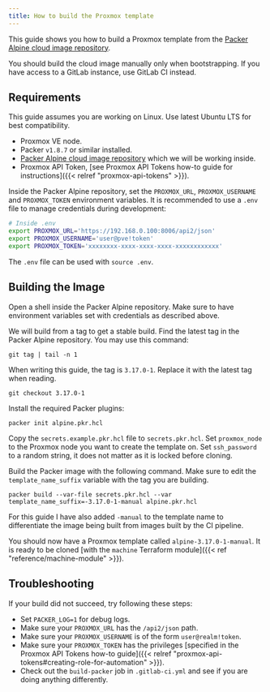 ```yaml
---
title: How to build the Proxmox template
---
```


This guide shows you how to build a Proxmox template from the [Packer Alpine cloud image repository](https://github.com/LKummer/packer-alpine).

You should build the cloud image manually only when bootstrapping.
If you have access to a GitLab instance, use GitLab CI instead.

## Requirements

This guide assumes you are working on Linux. Use latest Ubuntu LTS for best compatibility.

* Proxmox VE node.
* Packer `v1.8.7` or similar installed.
* [Packer Alpine cloud image repository](https://github.com/LKummer/packer-alpine) which we will be working inside.
* Proxmox API Token, [see Proxmox API Tokens how-to guide for instructions]({{< relref "proxmox-api-tokens" >}}).

Inside the Packer Alpine repository,
set the `PROXMOX_URL`, `PROXMOX_USERNAME` and `PROXMOX_TOKEN` environment variables.
It is recommended to use a `.env` file to manage credentials during development:

```bash
# Inside .env
export PROXMOX_URL='https://192.168.0.100:8006/api2/json'
export PROXMOX_USERNAME='user@pve!token'
export PROXMOX_TOKEN='xxxxxxxx-xxxx-xxxx-xxxx-xxxxxxxxxxxx'
```

The `.env` file can be used with `source .env`.

## Building the Image

Open a shell inside the Packer Alpine repository.
Make sure to have environment variables set with credentials as described above.

We will build from a tag to get a stable build.
Find the latest tag in the Packer Alpine repository.
You may use this command:

```
git tag | tail -n 1
```

When writing this guide, the tag is `3.17.0-1`.
Replace it with the latest tag when reading.

```
git checkout 3.17.0-1
```

Install the required Packer plugins:

```
packer init alpine.pkr.hcl
```

Copy the `secrets.example.pkr.hcl` file to `secrets.pkr.hcl`.
Set `proxmox_node` to the Proxmox node you want to create the template on.
Set `ssh_password` to a random string, it does not matter as it is locked before cloning.

Build the Packer image with the following command.
Make sure to edit the `template_name_suffix` variable with the tag you are building.

```
packer build --var-file secrets.pkr.hcl --var template_name_suffix=-3.17.0-1-manual alpine.pkr.hcl
```

For this guide I have also added `-manual` to the template name to differentiate the image being built from images built by the CI pipeline.

You should now have a Proxmox template called `alpine-3.17.0-1-manual`.
It is ready to be cloned [with the `machine` Terraform module]({{< ref "reference/machine-module" >}}).

## Troubleshooting

If your build did not succeed, try following these steps:

* Set `PACKER_LOG=1` for debug logs.
* Make sure your `PROXMOX_URL` has the `/api2/json` path.
* Make sure your `PROXMOX_USERNAME` is of the form `user@realm!token`.
* Make sure your `PROXMOX_TOKEN` has the privileges [specified in the Proxmox API Tokens how-to guide]({{< relref "proxmox-api-tokens#creating-role-for-automation" >}}).
* Check out the `build-packer` job in `.gitlab-ci.yml` and see if you are doing anything differently.
